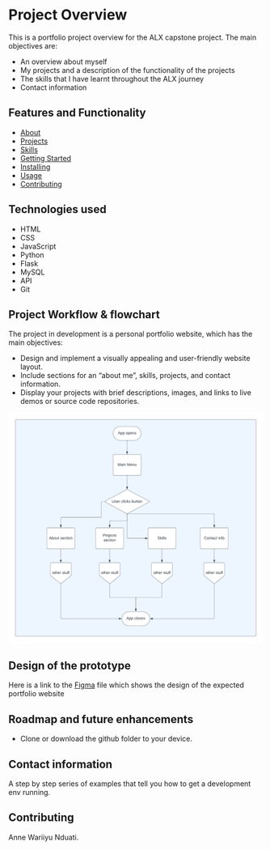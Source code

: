 # Project Overview
This is a portfolio project overview for the ALX capstone project.
The main objectives are:
- An overview about myself
- My projects and a description of the functionality of the projects
- The skills that I have learnt throughout the ALX journey
- Contact information

## Features and Functionality

- [About](#about)
- [Projects](#projects)
- [Skills](#skills)
- [Getting Started](#getting_started)
- [Installing](#installing)
- [Usage](#usage)
- [Contributing](#contributing)

## Technologies used
- HTML
- CSS
- JavaScript
- Python
- Flask
- MySQL
- API
- Git

## Project Workflow & flowchart
The project in development is a personal portfolio website, which has the main objectives:
- Design and implement a visually appealing and user-friendly website layout.
- Include sections for an “about me”, skills, projects, and contact information.
- Display your projects with brief descriptions, images, and links to live demos or source code repositories.

![Alt text](<./flowchart/Blank diagram.png>)


## Design of the prototype
Here is a link to the [Figma](https://www.figma.com/file/degb8Pjc4Q2NQ8QSAvukwX/Portfolio-design?type=design&node-id=0%3A1&mode=design&t=l7Ad2cBSpnmkC3EG-1) file which shows the design of the expected portfolio website


## Roadmap and future enhancements
- Clone or download the github folder to your device.

## Contact information
A step by step series of examples that tell you how to get a development env running.

## Contributing
Anne Wariiyu Nduati.